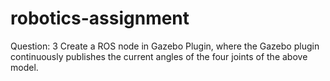 # robotics-assignment

Question: 3
Create a ROS node in Gazebo Plugin, where the Gazebo plugin continuously publishes
the current angles of the four joints of the above model.
